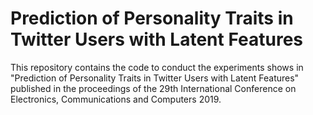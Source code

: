 # Prediction of Personality Traits in Twitter Users with Latent Features

This repository contains the code to conduct the experiments shows in "Prediction of Personality Traits in Twitter Users
with Latent Features" published in the proceedings of the 29th International Conference on Electronics, Communications and Computers 2019.
